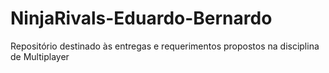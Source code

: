 # NinjaRivals-Eduardo-Bernardo
Repositório destinado às entregas e requerimentos propostos na disciplina de Multiplayer
